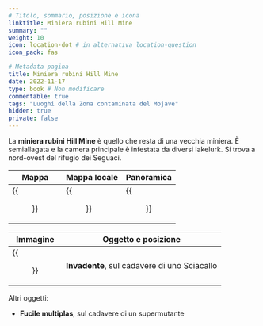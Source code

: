 ```yaml
---
# Titolo, sommario, posizione e icona
linktitle: Miniera rubini Hill Mine
summary: ""
weight: 10
icon: location-dot # in alternativa location-question
icon_pack: fas

# Metadata pagina
title: Miniera rubini Hill Mine
date: 2022-11-17
type: book # Non modificare
commentable: true
tags: "Luoghi della Zona contaminata del Mojave"
hidden: true
private: false
---
```



<div class="fnv">

La **miniera rubini Hill Mine** è quello che resta di una vecchia miniera. È semiallagata e la camera principale è infestata da diversi lakelurk. Si trova a nord-ovest del rifugio dei Seguaci.

| Mappa                        | Mappa locale                  | Panoramica |
| ---------------------------- | ----------------------------- | ---------- |
| {{<figure src="fnv/Ruby_Hill_Mine_loc.webp">}} | {{<figure src="fnv/Ruby_Hill_local_map.webp">}} | {{<figure src="fnv/FalloutNVRubyHillMine.webp">}}           |

| Immagine | Oggetto e posizione |
| -------- | ------------------- |
| {{<figure src="fnv/Ruby_Hill_Mine_corpse-1.webp">}}         | **Invadente**, sul cadavere di uno Sciacallo                    |

Altri oggetti:
- **Fucile multiplas**, sul cadavere di un supermutante

</div>

